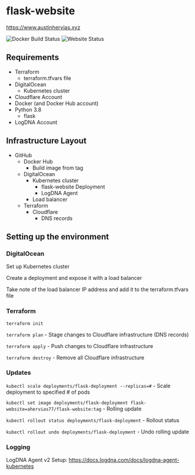 # flask-website
https://www.austinhervias.xyz

![Docker Build Status](https://img.shields.io/docker/cloud/build/ahervias77/flask-website)
![Website Status](https://img.shields.io/website?down_color=red&down_message=down&up_color=g&up_message=up&url=https%3A%2F%2Fwww.austinhervias.xyz)
## Requirements
* Terraform
    * terraform.tfvars file
* DigitalOcean
    * Kubernetes cluster
* Cloudflare Account
* Docker (and Docker Hub account)
* Python 3.8
    * flask
* LogDNA Account
## Infrastructure Layout
* GitHub
    * Docker Hub
        * Build image from tag
    * DigitalOcean
        * Kubernetes cluster
            * flask-website Deployment
            * LogDNA Agent
        * Load balancer
    * Terraform
        * Cloudflare
            * DNS records
    
## Setting up the environment
### DigitalOcean
Set up Kubernetes cluster

Create a deployment and expose it with a load balancer

Take note of the load balancer IP address and add it to the terraform.tfvars file

### Terraform
`terraform init`

`terraform plan` - Stage changes to Cloudflare infrastructure (DNS records)

`terraform apply` - Push changes to Cloudflare infrastructure

`terraform destroy` - Remove all Cloudflare infrastructure

### Updates
`kubectl scale deployments/flask-deployment --replicas=#` - Scale deployment to specified # of pods

`kubectl set image deployments/flask-deployment flask-website=ahervias77/flask-website:tag` - Rolling update

`kubectl rollout status deployments/flask-deployment` - Rollout status

`kubectl rollout undo deployments/flask-deployment` - Undo rolling update

### Logging
LogDNA Agent v2 Setup: https://docs.logdna.com/docs/logdna-agent-kubernetes
